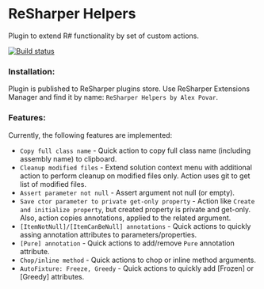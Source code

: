 # ReSharper Helpers
Plugin to extend R# functionality by set of custom actions.

[![Build status](https://ci.appveyor.com/api/projects/status/5n8xemx7o9wn32nh?svg=true)](https://ci.appveyor.com/project/Zvirja/resharperhelpers)

### Installation:
Plugin is published to ReSharper plugins store. Use ReSharper Extensions Manager and find it by name: `ReSharper Helpers by Alex Povar`.

### Features:

Currently, the following features are implemented:  
* `Copy full class name` - Quick action to copy full class name (including assembly name) to clipboard.
* `Cleanup modified files` - Extend solution context menu with additional action to perform cleanup on modified files only. Action uses git to get list of modified files.
* `Assert parameter not null` - Assert argument not null (or empty).
* `Save ctor parameter to private get-only property` - Action like `Create and initialize property`, but created property is private and get-only. Also, action copies annotations, applied to the related argument.
* `[ItemNotNull]/[ItemCanBeNull] annotations` - Quick actions to quickly assing annotation attributes to parameters/properties.
* `[Pure] annotation` - Quick actions to add/remove `Pure` annotation attribute.
* `Chop/inline method` - Quick actions to chop or inline method arguments.
* `AutoFixture: Freeze, Greedy` - Quick actions to quickly add [Frozen] or [Greedy] attributes.


